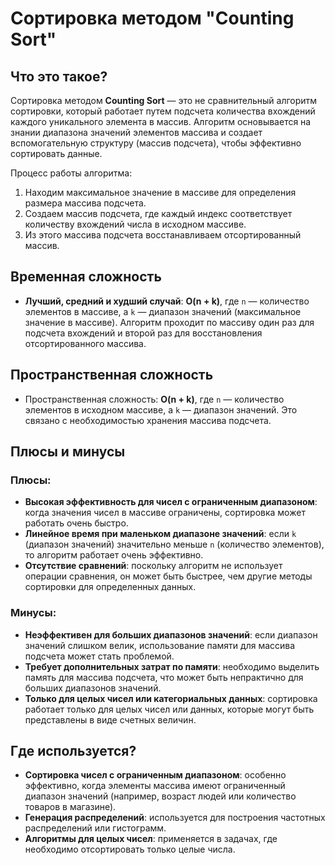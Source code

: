 # Сортировка методом "Counting Sort"

## Что это такое?
Сортировка методом **Counting Sort** — это не сравнительный алгоритм сортировки, который работает путем подсчета количества вхождений каждого уникального элемента в массив. Алгоритм основывается на знании диапазона значений элементов массива и создает вспомогательную структуру (массив подсчета), чтобы эффективно сортировать данные.

Процесс работы алгоритма:
1. Находим максимальное значение в массиве для определения размера массива подсчета.
2. Создаем массив подсчета, где каждый индекс соответствует количеству вхождений числа в исходном массиве.
3. Из этого массива подсчета восстанавливаем отсортированный массив.

## Временная сложность
- **Лучший, средний и худший случай**: **O(n + k)**, где `n` — количество элементов в массиве, а `k` — диапазон значений (максимальное значение в массиве). Алгоритм проходит по массиву один раз для подсчета вхождений и второй раз для восстановления отсортированного массива.

## Пространственная сложность
- Пространственная сложность: **O(n + k)**, где `n` — количество элементов в исходном массиве, а `k` — диапазон значений. Это связано с необходимостью хранения массива подсчета.

## Плюсы и минусы

### Плюсы:
- **Высокая эффективность для чисел с ограниченным диапазоном**: когда значения чисел в массиве ограничены, сортировка может работать очень быстро.
- **Линейное время при маленьком диапазоне значений**: если `k` (диапазон значений) значительно меньше `n` (количество элементов), то алгоритм работает очень эффективно.
- **Отсутствие сравнений**: поскольку алгоритм не использует операции сравнения, он может быть быстрее, чем другие методы сортировки для определенных данных.

### Минусы:
- **Неэффективен для больших диапазонов значений**: если диапазон значений слишком велик, использование памяти для массива подсчета может стать проблемой.
- **Требует дополнительных затрат по памяти**: необходимо выделить память для массива подсчета, что может быть непрактично для больших диапазонов значений.
- **Только для целых чисел или категориальных данных**: сортировка работает только для целых чисел или данных, которые могут быть представлены в виде счетных величин.

## Где используется?
- **Сортировка чисел с ограниченным диапазоном**: особенно эффективно, когда элементы массива имеют ограниченный диапазон значений (например, возраст людей или количество товаров в магазине).
- **Генерация распределений**: используется для построения частотных распределений или гистограмм.
- **Алгоритмы для целых чисел**: применяется в задачах, где необходимо отсортировать только целые числа.


